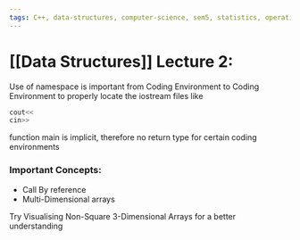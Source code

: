 ```yaml
---
tags: C++, data-structures, computer-science, sem5, statistics, operations-research, mathematics
---
```

# [[Data Structures]] Lecture 2:

Use of namespace is important from Coding Environment to Coding Environment to properly locate the iostream files like 
```c++
cout<<
cin>>
```

function main is implicit, therefore no return type for certain coding environments
### Important Concepts:
- Call By reference
- Multi-Dimensional arrays

Try Visualising Non-Square 3-Dimensional Arrays for a better understanding 